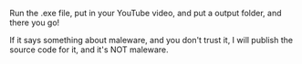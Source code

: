 Run the .exe file, put in your YouTube video, and put a output folder, and there you go!


If it says something about maleware, and you don't trust it, I will publish the source code for it, and it's NOT maleware. 
